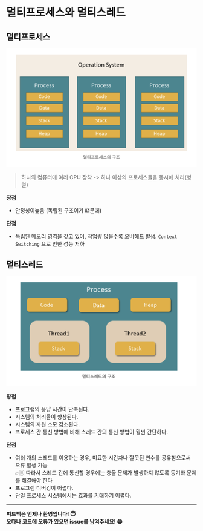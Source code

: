 # 멀티프로세스와 멀티스레드

## 멀티프로세스

![MultiProcess](./Image/multiprocess.png)

> 하나의 컴퓨터에 여러 CPU 장착 -> 하나 이상의 프로세스들을 동시에 처리(병렬)

**장점**

- 안정성이높음 (독립된 구조이기 떄문에)

**단점**

- 독립된 메모리 영역을 갖고 있어, 작업량 많을수록 오버헤드 발생. `Context Switching` 으로 인한 성능 저하

## 멀티스레드

![MultiThread](./Image/multithread.png)

**장점**

- 프로그램의 응답 시간이 단축된다.
- 시스템의 처리율이 향상된다.
- 시스템의 자원 소모 감소된다.
- 프로세스 간 통신 방법에 비해 스레드 간의 통신 방법이 훨씬 간단하다.

**단점**

- 여러 개의 스레드를 이용하는 경우, 미묘한 시간차나 잘못된 변수를 공유함으로써 오류 발생 가능  
   👉🏼 따라서 스레드 간에 통신할 경우에는 충돌 문제가 발생하지 않도록 동기화 문제를 해결해야 한다
- 프로그램 디버깅이 어렵다.
- 단일 프로세스 시스템에서는 효과를 기대하기 어렵다.

---

**피드백은 언제나 환영입니다! 😇**  
 **오타나 코드에 오류가 있으면 issue를 남겨주세요! 😁**
